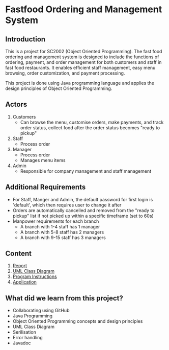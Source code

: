 # Fastfood Ordering and Management System

## Introduction

This is a project for SC2002 (Object Oriented Programming). The fast food ordering and management system is designed to include the functions of ordering, payment, and order management for both customers and staff in fast food restaurants. It enables efficient staff management, easy menu browsing, order customization, and payment processing.

This project is done using Java programming language and applies the design principles of Object Oriented Programming. 

## Actors
1. Customers
   - Can browse the menu, customise orders, make payments, and track order status, collect food after the order status becomes "ready to pickup"
2. Staff
   - Process order
3. Manager
   - Process order
   - Manages menu items
4. Admin
   - Responsible for company management and staff management

## Additional Requirements
- For Staff, Manger and Admin, the default password for first login is 'default', which then requires user to change it after
- Orders are automatically cancelled and removed from the "ready to pickup" list if not picked up within a specific timeframe (set to 60s)
- Manpower requirements for each branch
  - A branch with 1-4 staff has 1 manager
  - A branch with 5-8 staff has 2 managers
  - A branch with 9-15 staff has 3 managers 

## Content
1. [Report](https://github.com/ChesterChiow/Fastfood-Ordering-and-Management-System_OOP-Application-Project/blob/main/FDAD-grp2-Report.pdf)
2. [UML Class Diagram](https://github.com/ChesterChiow/Fastfood-Ordering-and-Management-System_OOP-Application-Project/blob/main/FDAD-grp2-UML%20Diagram.jpg)
3. [Program Instructions](https://github.com/ChesterChiow/Fastfood-Ordering-and-Management-System_OOP-Application-Project/blob/main/FDAD-grp2-Instructions.docx)
4. [Application](https://github.com/ChesterChiow/Fastfood-Ordering-and-Management-System_OOP-Application-Project/tree/main/Application)
   
## What did we learn from this project?

- Collaborating using GitHub
- Java Programming
- Object Oriented Programming concepts and design principles
- UML Class Diagram
- Serilisation
- Error handling
- Javadoc
